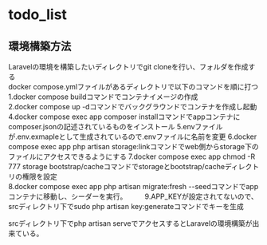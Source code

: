 # todo_list

## 環境構築方法
Laravelの環境を構築したいディレクトリでgit cloneを行い、フォルダを作成する  
docker compose.ymlファイルがあるディレクトリで以下のコマンドを順に打つ　　
1.docker compose buildコマンドでコンテナイメージの作成  
2.docker compose up -dコマンドでバックグラウンドでコンテナを作成し起動  
4.docker compose exec app composer installコマンドでappコンテナにcomposer.jsonの記述されているものをインストール 
5.envファイルが.env.exmapleとして生成されているので.envファイルに名前を変更
6.docker compose exec app php artisan storage:linkコマンドでweb側からstorage下のファイルにアクセスできるようにする 
7.docker compose exec app chmod -R 777 storage bootstrap/cacheコマンドでstorageとbootstrap/cacheディレクトリの権限を設定  
8.docker compose exec app php artisan migrate:fresh --seedコマンドでappコンテナに移動し、シーダーを実行。 　　
9.APP_KEYが設定されてないので、srcディレクトリ下でsudo php artisan key:generateコマンドでキーを生成

srcディレクトリ下でphp artisan serveでアクセスするとLaravelの環境構築が出来ている。